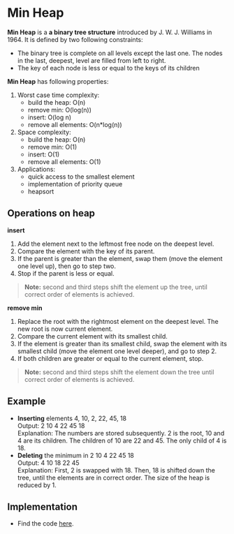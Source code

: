 # Min Heap

**Min Heap** is a **a binary tree structure** introduced by J. W. J. Williams in 1964. It is defined by two following constraints:
- The binary tree is complete on all levels except the last one. The nodes in the last, deepest, level are filled from left to right.
- The key of each node is less or equal to the keys of its children
 
**Min Heap** has following properties:
1. Worst case time complexity:
    - build the heap: O(n)
    - remove min: O(log(n))
    - insert: O(log n)
    - remove all elements: O(n*log(n))
2. Space complexity:
    - build the heap: O(n)
    - remove min: O(1)
    - insert: O(1)
    - remove all elements: O(1)
3. Applications:
    - quick access to the smallest element
    - implementation of priority queue
    - heapsort 

## Operations on heap
**insert** 
1. Add the element next to the leftmost free node on the deepest level.
2. Compare the element with the key of its parent. 
3. If the parent is greater than the element, swap them (move the element one level up), then go to step two.
4. Stop if the parent is less or equal.

> **Note:** second and third steps shift the element up the tree, until correct order of elements is achieved.

**remove min**
1. Replace the root with the rightmost element on the deepest level. The new root is now current element.
2. Compare the current element with its smallest child. 
3. If the element is greater than its smallest child, swap the element with its smallest child (move the element one level deeper), and go to step 2.
4. If both children are greater or equal to the current element, stop.
> **Note:** second and third steps shift the element down the tree until correct order of elements is achieved. 

## Example

- **Inserting** elements 4, 10, 2, 22, 45, 18 <br> Output: 2 10 4 22 45 18 <br> Explanation: The numbers are stored subsequently. 2 is the root, 10 and 4 are its children. The children of 10 are  22 and 45. The only child of 4 is 18.
- **Deleting** the minimum in 2 10 4 22 45 18  <br> Output: 4 10 18 22 45 <br> Explanation: First, 2 is swapped with 18. Then, 18 is shifted down the tree, until the elements are in correct order. The size of the heap is reduced by 1.


## Implementation 

- Find the code [here](https://github.com/Ankushdas178/DSA-in-C/blob/main/Tree/Min%20Heap/Code%20(Min%20Heap).c).
